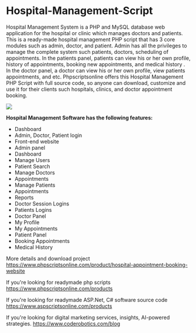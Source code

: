 # Hospital-Management-Script
Hospital Management System is a PHP and MySQL database web application for the hospital or clinic which manages doctors and patients. This is a ready-made hospital management PHP script that has 3 core modules such as admin, doctor, and patient. Admin has all the privileges to manage the complete system such patients, doctors, scheduling of appointments. In the patients panel, patients can view his or her own profile, history of appointments, booking new appointments, and medical history . In the doctor panel, a doctor can view his or her own profile, view patients appointments, and etc. Phpscriptsonline offers this Hospital Management PHP Script with full source code, so anyone can download, customize and use it for their clients such hospitals, clinics, and doctor appointment booking.

<img src="https://www.phpscriptsonline.com/product/hospital-appointment-booking-website">

<b>Hospital Management Software has the following features:</b>

<ul>
<li>Dashboard</li>
<li>Admin, Doctor, Patient login</li>
<li>Front-end website</li>
<li>Admin panel</li>
<li>Dashboard</li>
<li>Manage Users</li>
<li>Patient Search</li>
<li>Manage Doctors</li>
<li>Appointments</li>
<li>Manage Patients</li>
<li>Appointments</li>
<li>Reports</li>
<li>Doctor Session Logins</li>
<li>Patients Logins</li>
<li>Doctor Panel</li>
<li>My Profile</li>
<li>My Appointments</li>
<li>Patient Panel</li>
<li>Booking Appointments</li>
<li>Medical History</li>
</ul>

More details and download project
https://www.phpscriptsonline.com/product/hospital-appointment-booking-website

If you're looking for readymade php scripts
https://www.phpscriptsonline.com/products

If you're looking for readymade ASP.Net, C# software source code
https://www.aspscriptsonline.com/products

If you're looking for digital marketing services, insights, AI-powered strategies.
https://www.coderobotics.com/blog
